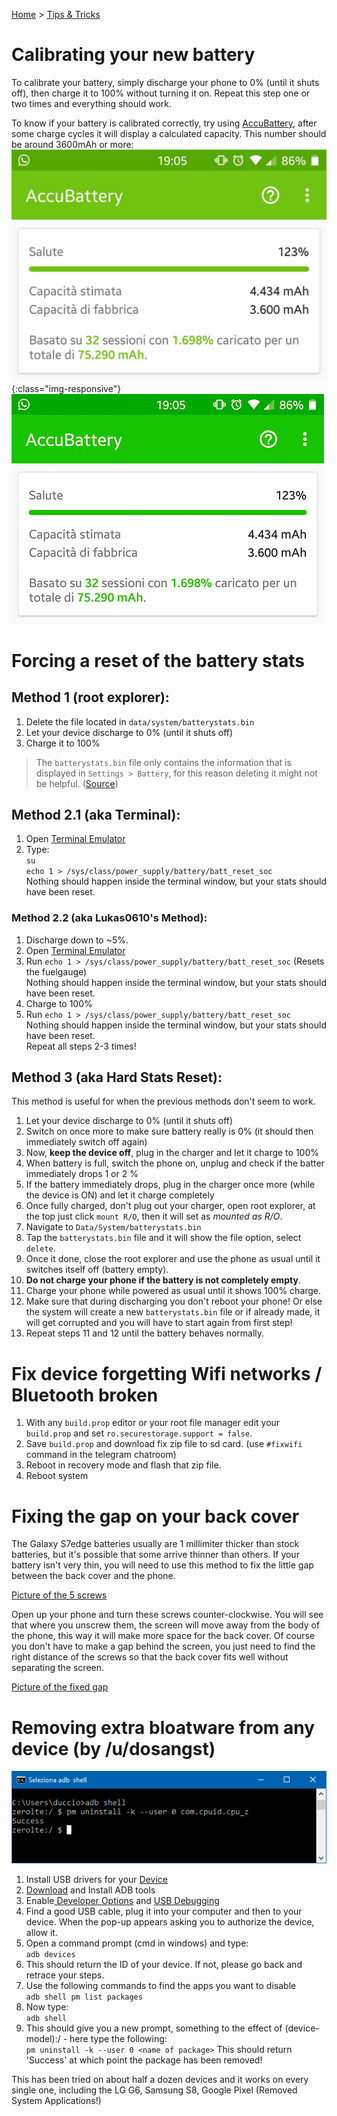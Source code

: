 [Home](/index.md)   >   [Tips & Tricks](/statsreset.md)

# Calibrating your new battery
To calibrate your battery, simply discharge your phone to 0% (until it shuts off), then charge it to 100% without turning it on.
Repeat this step one or two times and everything should work.

To know if your battery is calibrated correctly, try using [AccuBattery](https://play.google.com/store/apps/details?id=com.digibites.accubattery), after some charge cycles it will display a calculated capacity. This number should be around 3600mAh or more: <br/>
![accuBattery screenshot](/img/accubattery.jpg){:class="img-responsive"}
![accuBattery screenshot](/accubattery.jpg)

# Forcing a reset of the battery stats
## Method 1 (root explorer):
1. Delete the file located in `data/system/batterystats.bin` <br/>
2. Let your device discharge to 0% (until it shuts off)
3. Charge it to 100%

> The `batterystats.bin` file only contains the information that is displayed in `Settings > Battery`, for this reason deleting it might not be helpful. ([Source](https://www.xda-developers.com/google-engineer-debunks-myth-wiping-battery-stats-does-not-improve-battery-life/))

## Method 2.1 (aka Terminal):
1. Open [Terminal Emulator](https://play.google.com/store/apps/details?id=jackpal.androidterm&hl=en)
2. Type: <br/>
  `su` <br/>
  `echo 1 > /sys/class/power_supply/battery/batt_reset_soc` <br/>
  Nothing should happen inside the terminal window, but your stats should have been reset.

### Method 2.2 (aka Lukas0610's Method):
1. Discharge down to ~5%.
2. Open [Terminal Emulator](https://play.google.com/store/apps/details?id=jackpal.androidterm&hl=en)
3. Run `echo 1 > /sys/class/power_supply/battery/batt_reset_soc` (Resets the fuelgauge) <br/>
        Nothing should happen inside the terminal window, but your stats should have been reset.
4. Charge to 100%
5. Run `echo 1 > /sys/class/power_supply/battery/batt_reset_soc` <br/>
        Nothing should happen inside the terminal window, but your stats should have been reset. <br/>
Repeat all steps 2-3 times!

## Method 3 (aka Hard Stats Reset):
This method is useful for when the previous methods don't seem to work.
1. Let your device discharge to 0% (until it shuts off)
2. Switch on once more to make sure battery really is 0% (it should then immediately switch off again)
3. Now, **keep the device off**, plug in the charger and let it charge to 100%
4. When battery is full, switch the phone on, unplug and check if the batter immediately drops 1 or 2 %
5. If the battery immediately drops, plug in the charger once more (while the device is ON) and let it charge completely
6. Once fully charged, don't plug out your charger, open root explorer, at the top just click `mount R/O`, then it will set as _mounted as R/O_.
7. Navigate to `Data/System/batterystats.bin`
8. Tap the `batterystats.bin` file and it will show the file option, select `delete`.
9. Once it done, close the root explorer and use the phone as usual until it switches itself off (battery empty).
10. **Do not charge your phone if the battery is not completely empty**.
11. Charge your phone while powered as usual until it shows 100% charge.
12. Make sure that during discharging you don't reboot your phone! Or else the system will create a new `batterystats.bin` file or if already made, it will get corrupted and you will have to start again from first step!
13. Repeat steps 11 and 12 until the battery behaves normally.

# Fix device forgetting Wifi networks / Bluetooth broken

1. With any `build.prop` editor or your root file manager edit your `build.prop` and set `ro.securestorage.support = false`.
2. Save `build.prop` and download fix zip file to sd card. (use `#fixwifi` command in the telegram chatroom)
3. Reboot in recovery mode and flash that zip file.
4. Reboot system

# Fixing the gap on your back cover

The Galaxy S7edge batteries usually are 1 millimiter thicker than stock batteries, but it's possible that some arrive thinner than others. If your battery isn't very thin, you will need to use this method to fix the little gap between the back cover and the phone.

[Picture of the 5 screws](https://i.imgur.com/cB60Lku.jpg)

Open up your phone and turn these screws counter-clockwise. You will see that where you unscrew them, the screen will move away from the body of the phone, this way it will make more space for the back cover. Of course you don't have to make a gap behind the screen, you just need to find the right distance of the screws so that the back cover fits well without separating the screen.

[Picture of the fixed gap](https://i.imgur.com/2RzlxEv.jpg)

# Removing extra bloatware from any device (by /u/dosangst)

![cmd screenshot](/image.png)
1. Install USB drivers for your [Device](https://developer.android.com/studio/run/oem-usb.html)
2. [Download](http://lifehacker.com/the-easiest-way-to-install-androids-adb-and-fastboot-to-1586992378) and Install ADB tools
3. Enable[ Developer Options](http://wccftech.com/enable-developer-options-android-nougat/) and [USB Debugging](https://technosamigos.com/enable-usb-debugging-on-android-nougat-phones/)
4. Find a good USB cable, plug it into your computer and then to your device. When the pop-up appears asking you to authorize the device, allow it. 
5. Open a command prompt (cmd in windows) and type: <br/>
        `adb devices`
6. This should return the ID of your device. If not, please go back and retrace your steps.
7.  Use the following commands to find the apps you want to disable <br/>
        `adb shell pm list packages`
8. Now type: <br/>
        `adb shell`
9. This should give you a new prompt, something to the effect of (device-model):/ - here type the following:  <br/>
        `pm uninstall -k --user 0 <name of package>`
This should return 'Success' at which point the package has been removed! <br/>

This has been tried on about half a dozen devices and it works on every single one, including the LG G6, Samsung S8, Google Pixel (Removed System Applications!)
